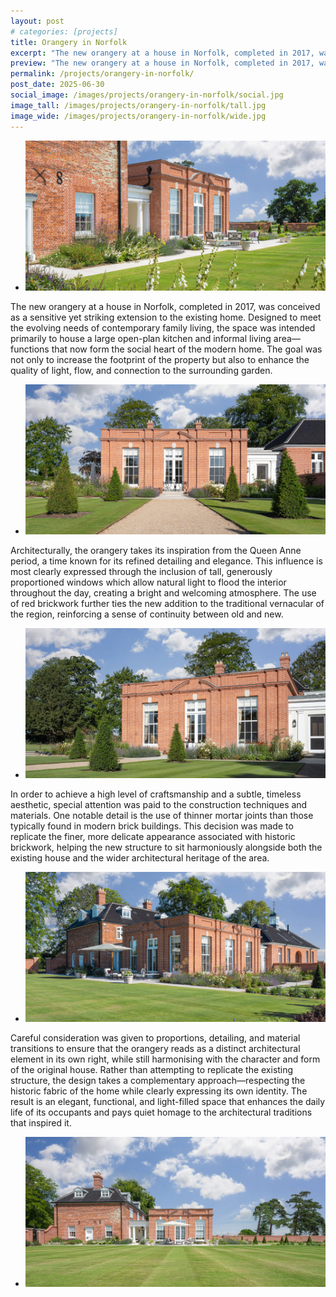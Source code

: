 ```yaml
---
layout: post
# categories: [projects]
title: Orangery in Norfolk
excerpt: "The new orangery at a house in Norfolk, completed in 2017, was conceived as a sensitive yet striking extension to the existing home. The goal was not only to increase the footprint of the property but also to enhance the quality of light, flow, and connection to the surrounding garden."
preview: "The new orangery at a house in Norfolk, completed in 2017, was conceived as a sensitive yet striking extension to the existing home. The goal was not only to increase the footprint of the property but also to enhance the quality of light, flow, and connection to the surrounding garden."
permalink: /projects/orangery-in-norfolk/
post_date: 2025-06-30
social_image: /images/projects/orangery-in-norfolk/social.jpg
image_tall: /images/projects/orangery-in-norfolk/tall.jpg
image_wide: /images/projects/orangery-in-norfolk/wide.jpg
---
```


<ul class="list">
	<li class="full">
		<a class="fancybox" rel="group" href="/images/projects/orangery-in-norfolk/124.jpg" title="{{ page.title }}">
			<img src="/images/projects/orangery-in-norfolk/thumbs/124.jpg" alt="{{ page.title }}">
		</a>
	</li>
</ul>

The new orangery at a house in Norfolk, completed in 2017, was conceived as a sensitive yet striking extension to the existing home. Designed to meet the evolving needs of contemporary family living, the space was intended primarily to house a large open-plan kitchen and informal living area—functions that now form the social heart of the modern home. The goal was not only to increase the footprint of the property but also to enhance the quality of light, flow, and connection to the surrounding garden.

<ul class="list">
	<li class="full">
		<a class="fancybox" rel="group" href="/images/projects/orangery-in-norfolk/005jpg" title="{{ page.title }}">
			<img src="/images/projects/orangery-in-norfolk/thumbs/005.jpg" alt="{{ page.title }}">
		</a>
	</li>
</ul>
Architecturally, the orangery takes its inspiration from the Queen Anne period, a time known for its refined detailing and elegance. This influence is most clearly expressed through the inclusion of tall, generously proportioned windows which allow natural light to flood the interior throughout the day, creating a bright and welcoming atmosphere. The use of red brickwork further ties the new addition to the traditional vernacular of the region, reinforcing a sense of continuity between old and new.

<ul class="list">
	<li class="full">
		<a class="fancybox" rel="group" href="/images/projects/orangery-in-norfolk/012.jpg" title="{{ page.title }}">
			<img src="/images/projects/orangery-in-norfolk/thumbs/012.jpg" alt="{{ page.title }}">
		</a>
	</li>
</ul>
In order to achieve a high level of craftsmanship and a subtle, timeless aesthetic, special attention was paid to the construction techniques and materials. One notable detail is the use of thinner mortar joints than those typically found in modern brick buildings. This decision was made to replicate the finer, more delicate appearance associated with historic brickwork, helping the new structure to sit harmoniously alongside both the existing house and the wider architectural heritage of the area.

<ul class="list">
	<li class="full">
		<a class="fancybox" rel="group" href="/images/projects/orangery-in-norfolk/035.jpg" title="{{ page.title }}">
			<img src="/images/projects/orangery-in-norfolk/thumbs/035.jpg" alt="{{ page.title }}">
		</a>
	</li>
</ul>

Careful consideration was given to proportions, detailing, and material transitions to ensure that the orangery reads as a distinct architectural element in its own right, while still harmonising with the character and form of the original house. Rather than attempting to replicate the existing structure, the design takes a complementary approach—respecting the historic fabric of the home while clearly expressing its own identity. The result is an elegant, functional, and light-filled space that enhances the daily life of its occupants and pays quiet homage to the architectural traditions that inspired it.

<ul class="list">
	<li class="full">
		<a class="fancybox" rel="group" href="/images/projects/orangery-in-norfolk/097.jpg" title="{{ page.title }}">
			<img src="/images/projects/orangery-in-norfolk/thumbs/097.jpg" alt="{{ page.title }}">
		</a>
	</li>
</ul>
